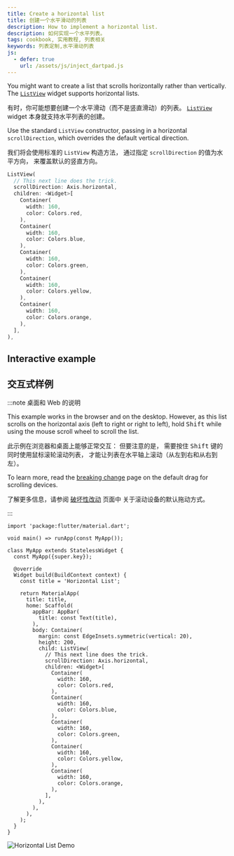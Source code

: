 ```yaml
---
title: Create a horizontal list
title: 创建一个水平滑动的列表
description: How to implement a horizontal list.
description: 如何实现一个水平列表。
tags: cookbook, 实用教程, 列表相关
keywords: 列表定制,水平滑动列表
js:
  - defer: true
    url: /assets/js/inject_dartpad.js
---
```


<?code-excerpt path-base="cookbook/lists/horizontal_list"?>

You might want to create a list that scrolls
horizontally rather than vertically.
The [`ListView`][] widget supports horizontal lists.

有时，你可能想要创建一个水平滑动（而不是竖直滑动）的列表。
[`ListView`][] widget 本身就支持水平列表的创建。

Use the standard `ListView` constructor, passing in a horizontal
`scrollDirection`, which overrides the default vertical direction.

我们将会使用标准的 `ListView` 构造方法，
通过指定 `scrollDirection` 的值为水平方向，
来覆盖默认的竖直方向。

<?code-excerpt "lib/main.dart (ListView)" replace="/^child\: //g"?>
```dart
ListView(
  // This next line does the trick.
  scrollDirection: Axis.horizontal,
  children: <Widget>[
    Container(
      width: 160,
      color: Colors.red,
    ),
    Container(
      width: 160,
      color: Colors.blue,
    ),
    Container(
      width: 160,
      color: Colors.green,
    ),
    Container(
      width: 160,
      color: Colors.yellow,
    ),
    Container(
      width: 160,
      color: Colors.orange,
    ),
  ],
),
```

## Interactive example

## 交互式样例

:::note 桌面和 Web 的说明
<!-- Desktop and web note -->

This example works in the browser and on the desktop.
However, as this list scrolls on the horizontal axis
(left to right or right to left),
hold <kbd>Shift</kbd> while using the mouse scroll wheel to scroll the list.

此示例在浏览器和桌面上能够正常交互：
但要注意的是，
需要按住 <kbd>Shift</kbd> 键的同时使用鼠标滚轮滚动列表，
才能让列表在水平轴上滚动（从左到右和从右到左）。

To learn more, read the [breaking change][] page on the
default drag for scrolling devices.

了解更多信息，请参阅 [破坏性改动][breaking change] 页面中
关于滚动设备的默认拖动方式。

:::

<?code-excerpt "lib/main.dart"?>
```run-dartpad:theme-light:mode-flutter:run-true:width-100%:height-600px:split-60:ga_id-interactive_example
import 'package:flutter/material.dart';

void main() => runApp(const MyApp());

class MyApp extends StatelessWidget {
  const MyApp({super.key});

  @override
  Widget build(BuildContext context) {
    const title = 'Horizontal List';

    return MaterialApp(
      title: title,
      home: Scaffold(
        appBar: AppBar(
          title: const Text(title),
        ),
        body: Container(
          margin: const EdgeInsets.symmetric(vertical: 20),
          height: 200,
          child: ListView(
            // This next line does the trick.
            scrollDirection: Axis.horizontal,
            children: <Widget>[
              Container(
                width: 160,
                color: Colors.red,
              ),
              Container(
                width: 160,
                color: Colors.blue,
              ),
              Container(
                width: 160,
                color: Colors.green,
              ),
              Container(
                width: 160,
                color: Colors.yellow,
              ),
              Container(
                width: 160,
                color: Colors.orange,
              ),
            ],
          ),
        ),
      ),
    );
  }
}
```

<noscript>
  <img src="/assets/images/docs/cookbook/horizontal-list.gif" alt="Horizontal List Demo" class="site-mobile-screenshot" />
</noscript>

[breaking change]: /release/breaking-changes/default-scroll-behavior-drag
[`ListView`]: {{site.api}}/flutter/widgets/ListView-class.html
